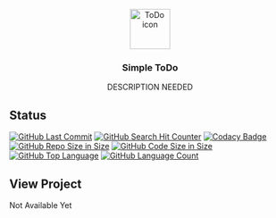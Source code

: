 <p align="center">
  <a href="https://simple-todo.richarddawson.codes">
    <img src="" alt="ToDo icon" width=72 height=72>
  </a>

  <h3 align="center">Simple ToDo</h3>

  <p align="center">
    DESCRIPTION NEEDED
  </p>
</p>

## Status
[![GitHub Last Commit](https://img.shields.io/github/last-commit/richardtaylordawson/simple-todo.svg)](https://github.com/richardtaylordawson/simple-todo/commits/master)
[![GitHub Search Hit Counter](https://img.shields.io/github/search/richardtaylordawson/simple-todo/goto.svg)](https://github.com/richardtaylordawson/simple-todo/)
[![Codacy Badge](https://api.codacy.com/project/badge/Grade/5498ac5e66e94ddd8b0241f44fb5053f)](https://www.codacy.com/app/richardtaylordawson/simple-todo?utm_source=github.com&amp;utm_medium=referral&amp;utm_content=richardtaylordawson/simple-todo&amp;utm_campaign=Badge_Grade)
[![GitHub Repo Size in Size](https://img.shields.io/github/repo-size/richardtaylordawson/simple-todo.svg)](https://github.com/richardtaylordawson/simple-todo/)
[![GitHub Code Size in Size](https://img.shields.io/github/languages/code-size/richardtaylordawson/simple-todo.svg)](https://github.com/richardtaylordawson/simple-todo/)
[![GitHub Top Language](https://img.shields.io/github/languages/top/richardtaylordawson/simple-todo.svg)](https://github.com/richardtaylordawson/simple-todo/)
[![GitHub Language Count](https://img.shields.io/github/languages/count/richardtaylordawson/simple-todo.svg)](https://github.com/richardtaylordawson/simple-todo/)

## View Project
Not Available Yet
